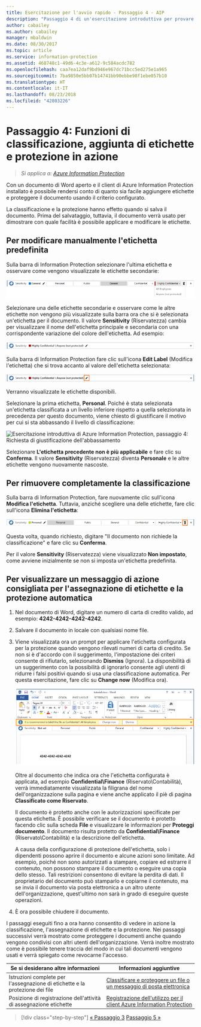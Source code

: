 ```yaml
---
title: Esercitazione per l'avvio rapido - Passaggio 4 - AIP
description: "Passaggio 4 di un'esercitazione introduttiva per provare rapidamente a usare Azure Information Protection: vedere in azione le funzioni di aggiunta di etichette e protezione."
author: cabailey
ms.author: cabailey
manager: mbaldwin
ms.date: 08/30/2017
ms.topic: article
ms.service: information-protection
ms.assetid: 468748c1-49d6-4c3e-a612-9c584acdc782
ms.openlocfilehash: caa7ea12daf9bd946e967dc71bcc5ed275e1a965
ms.sourcegitcommit: 7ba9850e5bb07b14741bb90ebbe98f1ebe057b10
ms.translationtype: HT
ms.contentlocale: it-IT
ms.lasthandoff: 08/23/2018
ms.locfileid: "42803226"
---
```

# <a name="step-4-see-classification-labeling-and-protection-in-action"></a>Passaggio 4: Funzioni di classificazione, aggiunta di etichette e protezione in azione 

>*Si applica a: [Azure Information Protection](https://azure.microsoft.com/pricing/details/information-protection)*

Con un documento di Word aperto e il client di Azure Information Protection installato è possibile rendersi conto di quanto sia facile aggiungere etichette e proteggere il documento usando il criterio configurato.

La classificazione e la protezione hanno effetto quando si salva il documento. Prima del salvataggio, tuttavia, il documento verrà usato per dimostrare con quale facilità è possibile applicare e modificare le etichette.

## <a name="to-manually-change-our-default-label"></a>Per modificare manualmente l'etichetta predefinita

Sulla barra di Information Protection selezionare l'ultima etichetta e osservare come vengono visualizzate le etichette secondarie:

![Esercitazione introduttiva di Azure Information Protection, passaggio 4: scegliere un'etichetta secondaria](./media/info-protect-sub-labelsv2.png)

Selezionare una delle etichette secondarie e osservare come le altre etichette non vengono più visualizzate sulla barra ora che si è selezionata un'etichetta per il documento. Il valore **Sensitivity** (Riservatezza) cambia per visualizzare il nome dell'etichetta principale e secondaria con una corrispondente variazione del colore dell'etichetta. Ad esempio:

![Esercitazione introduttiva di Azure Information Protection, passaggio 4: etichetta secondaria selezionata](./media/info-protect-sub-label-selectedv2.png)

Sulla barra di Information Protection fare clic sull'icona **Edit Label** (Modifica l'etichetta) che si trova accanto al valore dell'etichetta selezionata:

![Esercitazione introduttiva di Azure Information Protection, passaggio 4: icona Modifica l'etichetta](./media/info-protect-edit-label-selectedv2.png)

Verranno visualizzate le etichette disponibili.

Selezionare la prima etichetta, **Personal**. Poiché è stata selezionata un'etichetta classificata a un livello inferiore rispetto a quella selezionata in precedenza per questo documento, viene chiesto di giustificare il motivo per cui si sta abbassando il livello di classificazione:

![Esercitazione introduttiva di Azure Information Protection, passaggio 4: Richiesta di giustificazione dell'abbassamento](./media/info-protect-lower-justification.png)

Selezionare **L'etichetta precedente non è più applicabile** e fare clic su **Conferma**. Il valore **Sensitivity** (Riservatezza) diventa **Personale** e le altre etichette vengono nuovamente nascoste.

## <a name="to-remove-the-classification-completely"></a>Per rimuovere completamente la classificazione

Sulla barra di Information Protection, fare nuovamente clic sull'icona **Modifica l'etichetta**. Tuttavia, anziché scegliere una delle etichette, fare clic sull'icona **Elimina l'etichetta**:

![Esercitazione introduttiva di Azure Information Protection, passaggio 4: icona Elimina l'etichetta](./media/delete-icon-from-personalv2.png)

Questa volta, quando richiesto, digitare "Il documento non richiede la classificazione" e fare clic su **Conferma**.  

Per il valore **Sensitivity** (Riservatezza) viene visualizzato **Non impostato**, come avviene inizialmente se non si imposta un'etichetta predefinita.

## <a name="to-see-a-recommendation-prompt-for-labeling-and-automatic-protection"></a>Per visualizzare un messaggio di azione consigliata per l'assegnazione di etichette e la protezione automatica

1. Nel documento di Word, digitare un numero di carta di credito valido, ad esempio: **4242-4242-4242-4242**. 

2. Salvare il documento in locale con qualsiasi nome file. 

3. Viene visualizzata ora un prompt per applicare l'etichetta configurata per la protezione quando vengono rilevati numeri di carta di credito. Se non si è d'accordo con il suggerimento, l'impostazione dei criteri consente di rifiutarlo, selezionando **Dismiss** (Ignora). La disponibilità di un suggerimento con la possibilità di ignorarlo consente agli utenti di ridurre i falsi positivi quando si usa una classificazione automatica. Per questa esercitazione, fare clic su **Change now** (Modifica ora).

    ![Esercitazione introduttiva di Azure Information Protection, passaggio 4: Messaggio di azione consigliata](./media/change-nowv2.png)

    Oltre al documento che indica ora che l'etichetta configurata è applicata, ad esempio **Confidential\Finance** (Riservato\Contabilità), verrà immediatamente visualizzata la filigrana del nome dell'organizzazione sulla pagina e viene anche applicato il piè di pagina **Classificato come Riservato**. 

    Il documento è protetto anche con le autorizzazioni specificate per questa etichetta. È possibile verificare se il documento è protetto facendo clic sulla scheda **File** e visualizzare le informazioni per **Proteggi documento**. Il documento risulta protetto da **Confidential\Finance** (Riservato\Contabilità) e la descrizione dell'etichetta. 
    
    A causa della configurazione di protezione dell'etichetta, solo i dipendenti possono aprire il documento e alcune azioni sono limitate. Ad esempio, poiché non sono autorizzati a stampare, copiare ed estrarre il contenuto, non possono stampare il documento o eseguire una copia dello stesso. Tali restrizioni consentono di evitare la perdita di dati. Il proprietario del documento può stamparlo e copiarne il contenuto, ma se invia il documento via posta elettronica a un altro utente dell'organizzazione, quest'ultimo non sarà in grado di eseguire queste operazioni.

4. È ora possibile chiudere il documento.

I passaggi eseguiti fino a ora hanno consentito di vedere in azione la classificazione, l'assegnazione di etichette e la protezione. Nei passaggi successivi verrà mostrato come proteggere i documenti anche quando vengono condivisi con altri utenti dell'organizzazione. Verrà inoltre mostrato come è possibile tenere traccia del modo in cui tali documenti vengono usati e verrà spiegato come revocarne l'accesso.

|Se si desiderano altre informazioni|Informazioni aggiuntive|
|--------------------------------|--------------------------|
|Istruzioni complete per l'assegnazione di etichette e la protezione dei file |[Classificare e proteggere un file o un messaggio di posta elettronica](./rms-client/client-classify-protect.md)|
|Posizione di registrazione dell'attività di assegnazione etichette |[Registrazione dell'utilizzo per il client Azure Information Protection](./rms-client/client-admin-guide-files-and-logging.md#usage-logging-for-the-azure-information-protection-client)|


>[!div class="step-by-step"]
[&#171; Passaggio 3](infoprotect-tutorial-step3.md)
[Passaggio 5 &#187;](infoprotect-tutorial-step5.md)
